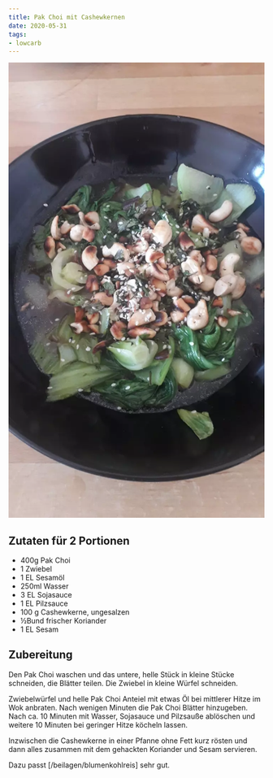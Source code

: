 ```yaml
---
title: Pak Choi mit Cashewkernen
date: 2020-05-31
tags:
- lowcarb
---
```


![](/img/pak-choi-mit-cashewkernen.webp)

## Zutaten für 2 Portionen
- 400g  Pak Choi
- 1     Zwiebel
- 1 EL  Sesamöl
- 250ml Wasser
- 3 EL  Sojasauce
- 1 EL  Pilzsauce
- 100 g  Cashewkerne, ungesalzen
- ½Bund frischer Koriander
- 1 EL  Sesam

## Zubereitung
Den Pak Choi waschen und das untere, helle Stück in kleine Stücke schneiden, die Blätter teilen. Die Zwiebel in kleine Würfel schneiden.

Zwiebelwürfel und helle Pak Choi Anteiel mit etwas Öl bei mittlerer Hitze im Wok anbraten. Nach wenigen Minuten die Pak Choi Blätter hinzugeben. Nach ca. 10 Minuten mit Wasser, Sojasauce und Pilzsauße ablöschen und weitere 10 Minuten bei geringer Hitze köcheln lassen.

Inzwischen die Cashewkerne in einer Pfanne ohne Fett kurz rösten und dann alles zusammen mit dem gehackten Koriander und Sesam servieren.

Dazu passt [/beilagen/blumenkohlreis] sehr gut.

